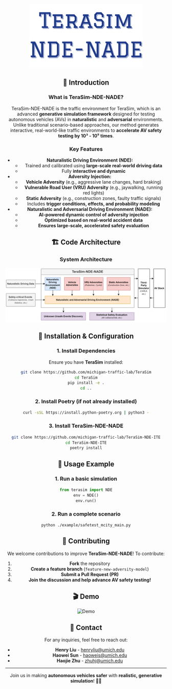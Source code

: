 <div align="center">
<p align="center">

<img src="docs/figure/logo.png" height="200px">

## 🚀 Introduction

### What is TeraSim-NDE-NADE?
TeraSim-NDE-NADE is the traffic environment for TeraSim, which is an advanced **generative simulation framework** designed for testing autonomous vehicles (AVs) in **naturalistic** and **adversarial** environments. Unlike traditional scenario-based approaches, our method generates interactive, real-world-like traffic environments to **accelerate AV safety testing by 10³ - 10⁵ times**.

### Key Features
- **Naturalistic Driving Environment (NDE):**
  - Trained and calibrated using **large-scale real-world driving data**
  - Fully **interactive and dynamic**
- **Adversity Injection:**
  - **Vehicle Adversity** (e.g., aggressive lane changes, hard braking)
  - **Vulnerable Road User (VRU) Adversity** (e.g., jaywalking, running red lights)
  - **Static Adversity** (e.g., construction zones, faulty traffic signals)
  - Includes **trigger conditions, effects, and probability modeling**
- **Naturalistic and Adversarial Driving Environment (NADE):**
  - **AI-powered dynamic control of adversity injection**
  - **Optimized based on real-world accident data**
  - **Ensures large-scale, accelerated safety evaluation**

## 🏗 Code Architecture

### System Architecture
![NDE-NADE Architecture](docs/figure/NDE-NADE-architecture.svg)

## 🔧 Installation & Configuration

### 1. Install Dependencies
Ensure you have **TeraSim** installed:
```bash
git clone https://github.com/michigan-traffic-lab/TeraSim
cd TeraSim
pip install -e .
cd ..
```

### 2. Install Poetry (if not already installed)
```bash
curl -sSL https://install.python-poetry.org | python3 -
```

### 3. Install TeraSim-NDE-NADE
```bash
git clone https://github.com/michigan-traffic-lab/TeraSim-NDE-ITE
cd TeraSim-NDE-ITE
poetry install
```

## 📌 Usage Example

### 1. Run a basic simulation
```python
from terasim import NDE
env = NDE()
env.run()
```

### 2. Run a complete scenario
```bash
python ./example/safetest_mcity_main.py
```

## 🤝 Contributing

We welcome contributions to improve **TeraSim-NDE-NADE**! To contribute:

1. **Fork** the repository
2. **Create a feature branch** (`feature-new-adversity-model`)
3. **Submit a Pull Request (PR)**
4. **Join the discussion and help advance AV safety testing!**

## 🎬 Demo

![Demo](./demo.gif)

## 📩 Contact

For any inquiries, feel free to reach out:

- **Henry Liu** - henryliu@umich.edu  
- **Haowei Sun** - haoweis@umich.edu  
- **Haojie Zhu** - zhuhj@umich.edu  

---

Join us in making **autonomous vehicles safer** with **realistic, generative simulation**! 🚗💡

